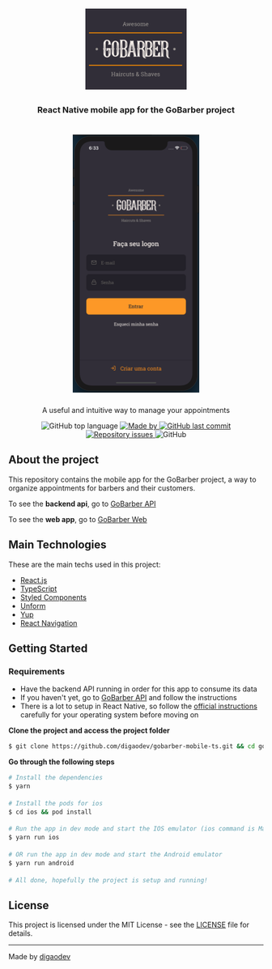 <h1 align="center">
  <img alt="Logo" src="https://github.com/digaodev/gobarber-mobile-ts/blob/master/docs/logo.svg?raw=true" width="200px">
</h1>

<h3 align="center">
  React Native mobile app for the GoBarber project
</h3>

<h1 align="center">
  <img alt="Login page" src="https://github.com/digaodev/gobarber-mobile-ts/blob/master/docs/login.png?raw=true" width="250px">
</h1>

<p align="center">A useful and intuitive way to manage your appointments</p>

<p align="center">
  <img alt="GitHub top language" src="https://img.shields.io/github/languages/top/digaodev/gobarber-mobile-ts?color=%23FF9000">

  <a href="https://www.linkedin.com/in/rodrigorb/" target="_blank" rel="noopener noreferrer">
    <img alt="Made by" src="https://img.shields.io/badge/made%20by-digaodev-%23FF9000">
  </a>

  <a href="https://github.com/digaodev/gobarber-mobile-ts/commits/master">
    <img alt="GitHub last commit" src="https://img.shields.io/github/last-commit/digaodev/gobarber-mobile-ts?color=%23FF9000">
  </a>

  <a href="https://github.com/digaodev/gobarber-mobile-ts/issues">
    <img alt="Repository issues" src="https://img.shields.io/github/issues/digaodev/gobarber-mobile-ts?color=%23FF9000">
  </a>

  <img alt="GitHub" src="https://img.shields.io/github/license/digaodev/gobarber-mobile-ts?color=%23FF9000">
</p>

## About the project

This repository contains the mobile app for the GoBarber project, a way to organize appointments for barbers and their customers.

To see the **backend api**, go to [GoBarber API](https://github.com/digaodev/gobarber-backend-ts)<br />

To see the **web app**, go to [GoBarber Web](https://github.com/digaodev/gobarber-frontend-ts)

## Main Technologies

These are the main techs used in this project:

- [React.js](https://reactjs.org/)
- [TypeScript](https://www.typescriptlang.org/)
- [Styled Components](https://styled-components.com/)
- [Unform](https://unform.dev/)
- [Yup](https://github.com/jquense/yup)
- [React Navigation](https://reactnavigation.org/)

## Getting Started

### Requirements

- Have the backend API running in order for this app to consume its data
- If you haven't yet, go to [GoBarber API](https://github.com/digaodev/gobarber-backend-ts) and follow the instructions
- There is a lot to setup in React Native, so follow the [official instructions](https://reactnative.dev/docs/environment-setup) carefully for your operating system before moving on

**Clone the project and access the project folder**

```bash
$ git clone https://github.com/digaodev/gobarber-mobile-ts.git && cd gobarber-mobile-ts
```

**Go through the following steps**

```bash
# Install the dependencies
$ yarn

# Install the pods for ios
$ cd ios && pod install

# Run the app in dev mode and start the IOS emulator (ios command is MacOS only)
$ yarn run ios

# OR run the app in dev mode and start the Android emulator
$ yarn run android

# All done, hopefully the project is setup and running!
```

## License

This project is licensed under the MIT License - see the [LICENSE](LICENSE) file for details.

---

Made by [digaodev](https://www.linkedin.com/in/rodrigorb/)
